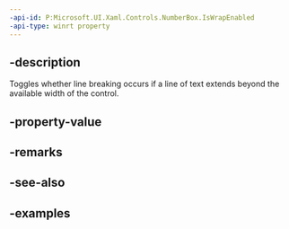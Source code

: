 ```yaml
---
-api-id: P:Microsoft.UI.Xaml.Controls.NumberBox.IsWrapEnabled
-api-type: winrt property
---
```


## -description

Toggles whether line breaking occurs if a line of text extends beyond the available width of the control. 

## -property-value

## -remarks

## -see-also

## -examples


